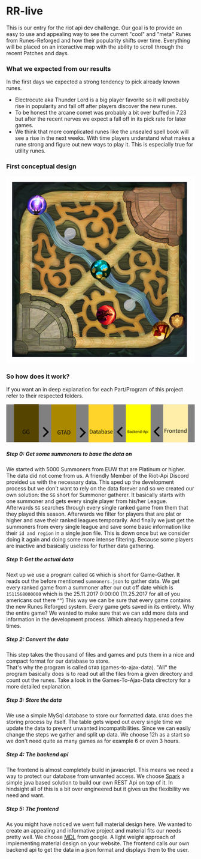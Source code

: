 # RR-live
This is our entry for the riot api dev challenge. Our goal is to provide an easy to use and appealing way to see the 
current "cool" and "meta" Runes from Runes-Reforged and how their popularity shifts over time.  Everything will be placed on an 
interactive map with the ability to scroll through the recent Patches and days.

### What we expected from our results
In the first days we expected a strong tendency to pick already known runes. 
- Electrocute aka Thunder Lord is a big player favorite so it will probably rise in popularity and fall off after players 
  discover the new runes.
- To be honest the arcane comet was probably a bit over buffed in 7.23 but after the recent nerves we expect a fall off 
  in its pick rate for later games.
- We think that more complicated runes like the unsealed spell book will see a rise in the next weeks. With time players 
  understand what makes a rune strong and figure out new ways to play it. This is especially true for utility runes.

### First conceptual design
![Image](https://github.com/Cerberus-ik/rr-live/blob/master/resources/images/rr-live.png)

### So how does it work?
If you want an in deep explanation for each Part/Program of this project 
refer to their respected folders.

![Image](https://github.com/Cerberus-ik/rr-live/blob/master/resources/images/schematic.png)

##### Step 0: Get some summoners to base the data on
We started with 5000 Summoners from EUW that are Platinum or higher. 
The data did not come from us. A friendly Member of the Riot-Api Discord provided 
us with the necessary data. This sped up the development process but we don't want to rely on the data forever and so 
we created our own solution: the ``SG`` short for Summoner gatherer. It basically starts with one summoner and gets every single 
player from his/her League. Afterwards ``SG`` searches through every single ranked game from them that they played this season. 
Afterwards we filter for players that are plat or higher and save their ranked leagues temporarily. 
And finally we just get the summoners from every single league and save some basic information like their ``id and region`` 
in a single json file. This is down once but we consider doing it again and doing some more intense filtering. Because some players are inactive and 
basically useless for further data gathering. 

##### Step 1: Get the actual data
Next up we use a program called ``GG`` which is short for Game-Gather. It reads out the before mentioned ``summoners.json`` to
gather data. We get every ranked game from a summoner after our cut off date which is ``1511568000000`` which is 
the 25.11.2017 0:00:00 (11.25.2017 for all of you americans out there ^^) This way we can be sure that every game contains the
new Runes Reforged system. Every game gets saved in its entirety. Why the entire game? We wanted to make sure that we can add
more data and information in the development process. Which already happened a few times.

##### Step 2: Convert the data
This step takes the thousand of files and games and puts them in a nice and compact format for our database to store.  
That's why the program is called ``GTAD`` (games-to-ajax-data). "All" the program basically does is to read out all the files 
from a given directory and count out the runes. Take a look in the Games-To-Ajax-Data directory for a more detailed explanation. 

##### Step 3: Store the data
We use a simple MySql database to store our formatted data. ``GTAD`` does the storing process by itself. 
The table gets wiped out every single time we update the data to prevent unwanted incompatibilities. Since we can easily change
the steps we gather and split up data. We choose 12h as a start so we don't need quite as many games as for example 6 or even 
3 hours.

##### Step 4: The backend api
The frontend is almost completely build in javascript. This means we need a way to protect our database from unwanted access. 
We choose [Spark](http://sparkjava.com/) a simple java based solution to build our own REST Api on top of it. 
In hindsight all of this is a bit over engineered but it gives us the flexibility we need and want.

##### Step 5: The frontend
As you might have noticed we went full material design here. We wanted to create an appealing and informative project and
material fits our needs pretty well. We choose [MDL](https://getmdl.io/index.html) from google. A light weight approach of
implementing material design on your website. 
The frontend calls our own backend api to get the data in a json format and displays them to the user.
